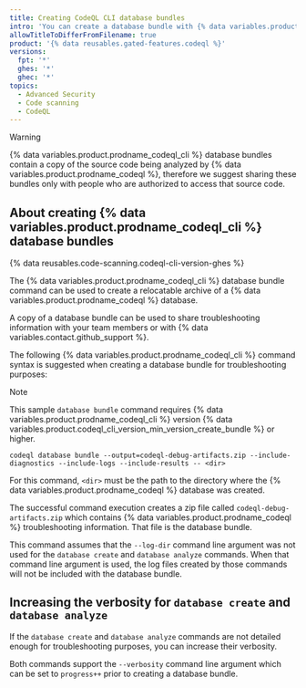 ```yaml
---
title: Creating CodeQL CLI database bundles
intro: 'You can create a database bundle with {% data variables.product.prodname_codeql %} troubleshooting information.'
allowTitleToDifferFromFilename: true
product: '{% data reusables.gated-features.codeql %}'
versions:
  fpt: '*'
  ghes: '*'
  ghec: '*'
topics:
  - Advanced Security
  - Code scanning
  - CodeQL
---
```


> [!WARNING]
> {% data variables.product.prodname_codeql_cli %} database bundles contain a copy of the source code being analyzed by {% data variables.product.prodname_codeql %}, therefore we suggest sharing these bundles only with people who are authorized to access that source code.

## About creating {% data variables.product.prodname_codeql_cli %} database bundles

{% data reusables.code-scanning.codeql-cli-version-ghes %}

The {% data variables.product.prodname_codeql_cli %} database bundle command can be used to create a relocatable archive of a {% data variables.product.prodname_codeql %} database.

A copy of a database bundle can be used to share troubleshooting information with your team members or with {% data variables.contact.github_support %}.

The following {% data variables.product.prodname_codeql_cli %} command syntax is suggested when creating a database bundle for troubleshooting purposes:

> [!NOTE]
> This sample `database bundle` command requires {% data variables.product.prodname_codeql_cli %} version {% data variables.product.codeql_cli_version_min_version_create_bundle %} or higher.

```shell
codeql database bundle --output=codeql-debug-artifacts.zip --include-diagnostics --include-logs --include-results -- <dir>
```

For this command, `<dir>` must be the path to the directory where the {% data variables.product.prodname_codeql %} database was created.

The successful command execution creates a zip file called `codeql-debug-artifacts.zip` which contains {% data variables.product.prodname_codeql %} troubleshooting information. That file is the database bundle.

This command assumes that the `--log-dir` command line argument was not used for the `database create` and `database analyze` commands. When that command line argument is used, the log files created by those commands will not be included with the database bundle.

## Increasing the verbosity for `database create` and `database analyze`

If the `database create` and `database analyze` commands are not detailed enough for troubleshooting purposes, you can increase their verbosity.

Both commands support the `--verbosity` command line argument which can be set to `progress++` prior to creating a database bundle.

